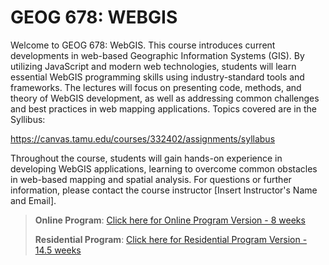 # GEOG 678: WEBGIS

Welcome to GEOG 678: WebGIS. This course introduces current developments in web-based Geographic Information Systems (GIS). By utilizing JavaScript and modern web technologies, students will learn essential WebGIS programming skills using industry-standard tools and frameworks.
The lectures will focus on presenting code, methods, and theory of WebGIS development, as well as addressing common challenges and best practices in web mapping applications. 
Topics covered are in the Syllibus:

https://canvas.tamu.edu/courses/332402/assignments/syllabus

Throughout the course, students will gain hands-on experience in developing WebGIS applications, learning to overcome common obstacles in web-based mapping and spatial analysis.
For questions or further information, please contact the course instructor [Insert Instructor's Name and Email].
>
>
> **Online Program**: [Click here for Online Program Version - 8 weeks](https://github.tamu.edu/TAMU-GEOG-678-WebGIS/Online/)
>
> **Residential Program**: [Click here for Residential Program Version - 14.5 weeks](https://github.tamu.edu/TAMU-GEOG-678-WebGIS/Residential/)

